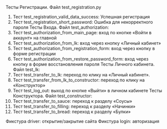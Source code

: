Тесты Регистрации. Файл test_registration.py
1. Тест test_registration_valid_data_success: Успешная регистрация
2. Тест test_registration_short_password: Ошибка для некорректного пароля
Тесты Входа. Файл test_authorization: 
3. Тест test_authorization_from_main_page: вход по кнопке «Войти в аккаунт» на главной
4. Тест test_authorization_from_lk: вход через кнопку «Личный кабинет» 
5. Тест test_authorization_from_registration_form: вход через кнопку в форме регистрации
6. Тест test_authorization_from_restore_password_form: вход через кнопку в форме восстановления пароля
Тесты Личного кабинета. Файл test_lk:
7. Тест test_transfer_to_lk: переход по клику на «Личный кабинет».
8. Тест test_transfer_from_lk_to_constructor: переход по клику на «Конструктор»
9. Тест test_log_out: выход по кнопке «Выйти» в личном кабинете
Тесты Конструктора. Файл test_constructor:
10. Тест test_transfer_to_sauce: переход к разделу «Соусы»
11. Тест test_transfer_to_filling:  переход к разделу «Начинки»
12. Тест test_transfer_to_bread: переход к разделу «Булки»

Фикстура driver: открытие/закрытие сайта
Фикстура login: авторизация 